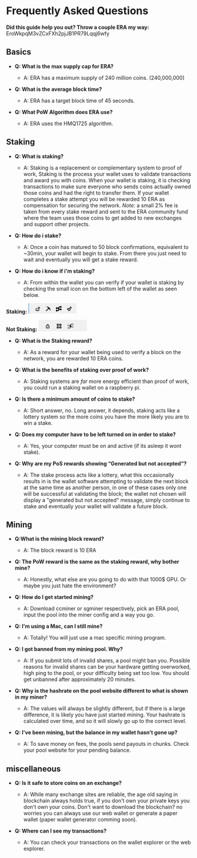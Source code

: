 # Frequently Asked Questions

**__Did this guide help you out? Throw a couple ERA my way:__** EroWkpqM3vZCxFXh2pjJB1PR79Lqqj6wfy

## Basics
- **Q: What is the max supply cap for ERA?**

	- A: ERA has a maximum supply of 240 million coins. (240,000,000)
	
- **Q: What is the average block time?**

	- A: ERA has a target block time of 45 seconds.
	
- **Q: What PoW Algorithm does ERA use?**

	- A: ERA uses the HMQ1725 algorithm.

## Staking

- **Q: What is staking?**

	- A: Staking is a replacement or complementary system to proof of work, Staking is the process your wallet uses to validate transactions and award you with coins. When your wallet is staking, it is checking transactions to make sure everyone who sends coins actually owned those coins and had the right to transfer them. If your wallet completes a stake attempt you will be rewarded 10 ERA as compensation for securing the network. *Note:* a small 2% fee is taken from every stake reward and sent to the ERA community fund where the team uses those coins to get added to new exchanges and support other projects.
	
- **Q: How do i stake?**

	- A: Once a coin has matured to 50 block confirmations, equivalent to ~30min, your wallet will begin to stake.  From there you just need to wait and eventually you will get a stake reward.
	
- **Q: How do i know if i'm staking?**

	- A: From within the wallet you can verify if your wallet is staking by checking the small icon on the bottom left of the wallet as seen below.

**Staking:**
![Pickaxe means its staking](/Images/staking.png)

**Not Staking:**
![X means its not staking](/Images/not-staking.png)
	
- **Q: What is the Staking reward?**

	- A: As a reward for your wallet being used to verify a block on the network, you are rewarded 10 ERA coins.
	
- **Q: What is the benefits of staking over proof of work?**

	- A: Staking systems are *far* more energy efficient than proof of work, you could run a staking wallet on a raspberry pi.
	
- **Q: Is there a minimum amount of coins to stake?**

	- A: Short answer, no. Long answer, it depends, staking acts like a lottery system so the more coins you have the more likely you are to win a stake.
	
- **Q: Does my computer have to be left turned on in order to stake?**
	
	- A: Yes, your computer must be on and active (if its asleep it wont stake).
	
- **Q: Why are my PoS rewards showing “Generated but not accepted”?**

	- A: The stake process acts like a lottery, what this occasionally results in is the wallet software attempting to validate the next block at the same time as another person, in one of these cases only one will be successful at validating the block; the wallet not chosen will display a "generated but not accepted" message, simply continue to stake and eventually your wallet will validate a future block.
	
	
## Mining

- **Q:What is the mining block reward?**

	- A: The block reward is 10 ERA
	
- **Q: The PoW reward is the same as the staking reward, why bother mine?**

	- A: Honestly, what else are you going to do with that 1000$ GPU. Or maybe you just hate the environment?

- **Q: How do I get started mining?**

	- A: Download ccminer or sgminer respectively, pick an ERA pool, input the pool into the miner config and a way you go.
	
- **Q: I'm using a Mac, can I still mine?**

	- A: Totally! You will just use a mac specific mining program.
	
- **Q: I got banned from my mining pool. Why?**

	- A: If you submit lots of invalid shares, a pool might ban you. Possible reasons for invalid shares can be your hardware getting overworked, high ping to the pool, or your difficulty being set too low. You should get unbanned after approximately 20 minutes.
	
- **Q: Why is the hashrate on the pool website different to what is shown in my miner?**

	- A: The values will always be slightly different, but if there is a large difference, it is likely you have just started mining. Your hashrate is calculated over time, and so it will slowly go up to the correct level.
	
- **Q: I've been mining, but the balance in my wallet hasn't gone up?**

	- A: To save money on fees, the pools send payouts in chunks. Check your pool website for your pending balance.
	
## miscellaneous

- **Q: Is it safe to store coins on an exchange?**

	- A: While many exchange sites are reliable, the age old saying in blockchain always holds true, if you don't own your private keys you don't own your coins. Don't want to download the blockchain? no worries you can always use our web wallet or generate a paper wallet (paper wallet generator comming soon).
	
- **Q: Where can I see my transactions?**

	- A: You can check your transactions on the wallet explorer or the web explorer.
